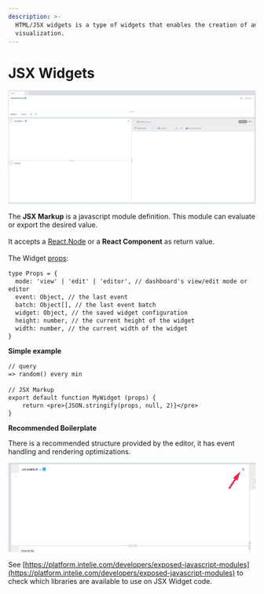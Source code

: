 ```yaml
---
description: >-
  HTML/JSX widgets is a type of widgets that enables the creation of any kind of
  visualization.
---
```


# JSX Widgets

![](<../../.gitbook/assets/image (122).png>)

The **JSX Markup** is a javascript module definition. This module can evaluate or export  the desired value.\
\
It accepts a [React.Node](https://reactjs.org/docs/react-component.html#render) or a **React Component** as return value. \
\
The Widget [props](https://reactjs.org/docs/components-and-props.html):

```
type Props = {
  mode: 'view' | 'edit' | 'editor', // dashboard's view/edit mode or editor
  event: Object, // the last event
  batch: Object[], // the last event batch
  widget: Object, // the saved widget configuration
  height: number, // the current height of the widget
  width: number, // the current width of the widget
}
```

**Simple example**

```
// query
=> random() every min

// JSX Markup
export default function MyWidget (props) {
	return <pre>{JSON.stringify(props, null, 2)}</pre>
}
```

**Recommended Boilerplate**

There is a recommended structure provided by the editor, it has event handling and rendering optimizations.

![](<../../.gitbook/assets/image (120).png>)

See [https://platform.intelie.com/developers/exposed-javascript-modules](https://platform.intelie.com/developers/exposed-javascript-modules) to check which libraries are available to use on JSX Widget code.
